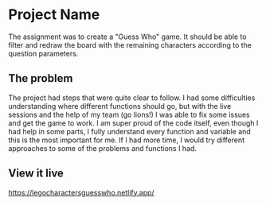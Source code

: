 # Project Name

The assignment was to create a "Guess Who" game. It should be able to filter and redraw the board with the remaining characters according to the question parameters.

## The problem

The project had steps that were quite clear to follow. I had some difficulties understanding where different functions should go, but with the live sessions and the help of my team (go lions!) I was able to fix some issues and get the game to work. I am super proud of the code itself, even though I had help in some parts, I fully understand every function and variable and this is the most important for me. If I had more time, I would try different approaches to some of the problems and functions I had.

## View it live

https://legocharactersguesswho.netlify.app/
